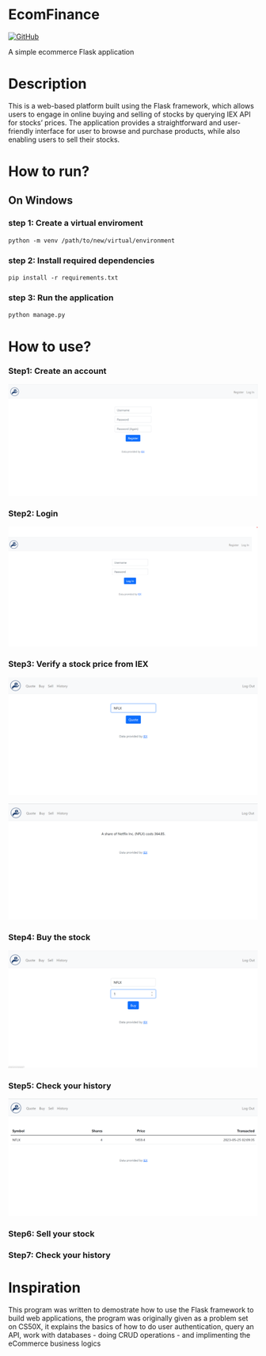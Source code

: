 # EcomFinance
[![GitHub](https://img.shields.io/github/license/denstream-io/Ecomfinance)](/LICENSE.md)

A simple ecommerce Flask application

# Description

This is a web-based platform built using the Flask framework, which allows users to engage in online buying and selling of stocks by querying IEX API for stocks’ prices. The application provides a straightforward and user-friendly interface for user to browse and purchase products, while also enabling users to sell their stocks.

# How to run?

## On Windows
### step 1: Create a virtual enviroment
  ```
  python -m venv /path/to/new/virtual/environment
  ```
### step 2: Install required dependencies
  ```
  pip install -r requirements.txt
  ```
### step 3: Run the application
  ```
  python manage.py
  ```
  
# How to use? 

### Step1: Create an account
  ![Alt text](ux/register-page.png)
  
### Step2: Login
  ![Alt text](ux/login-page.png)
  
### Step3: Verify a stock price from IEX
  ![Alt text](ux/quote-page.png)
  
  ![Alt text](ux/quoted-page.png)
  
### Step4: Buy the stock
  ![Alt text](ux/buy-page.png)
  
### Step5: Check your history
  ![Alt text](ux/history-page.png)
  
### Step6: Sell your stock
### Step7: Check your history

# Inspiration
This program was written to demostrate how to use the Flask framework to build web applications, the program was originally given as a problem set on CS50X, it explains the basics of how to do user authentication, query an API, work with databases - doing CRUD operations - and implimenting the eCommerce business logics
